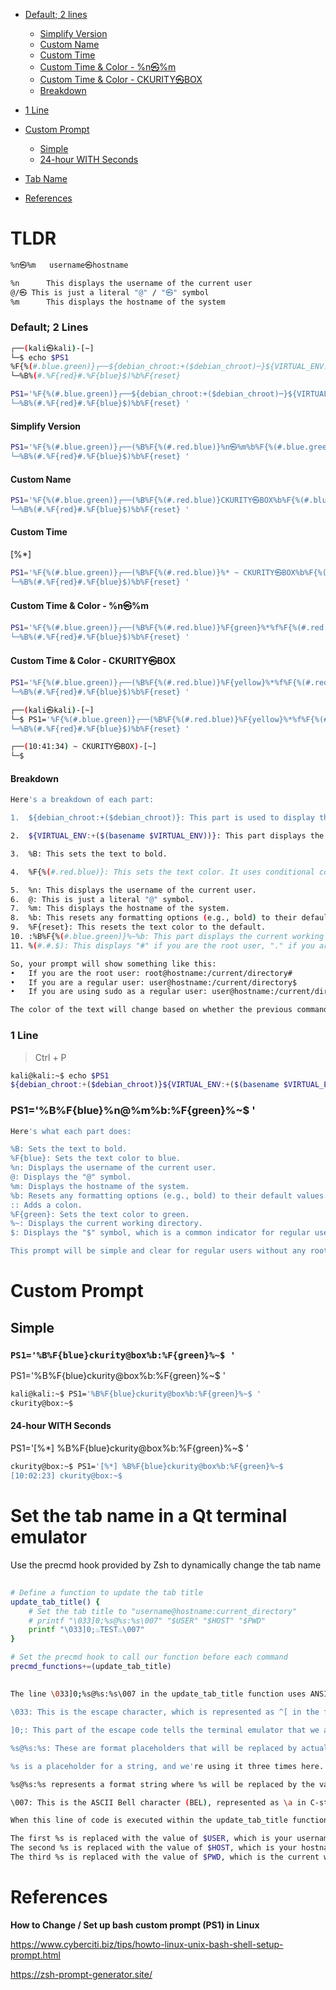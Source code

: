 - [Default; 2 lines](#default-2-lines)
    - [Simplify Version](#simplify-version)
    - [Custom Name](#custom-name)
    - [Custom Time](#custom-time)
    - [Custom Time & Color - %n㉿%m](#custom-time--color---n㉿m)
    - [Custom Time & Color - CKURITY㉿BOX](#custom-time--color---ckurity㉿box)
    - [Breakdown](#breakdown)
- [1 Line](#1-line)
    
- [Custom Prompt](#custom-prompt)
    - [Simple](#simple)
    - [24-hour WITH Seconds](#24-hour-with-seconds)
- [Tab Name](#set-the-tab-name-in-a-qt-terminal-emulator)
- [References](#references)



# TLDR
```sh
%n㉿%m	username㉿hostname

%n		This displays the username of the current user
@/㉿	This is just a literal "@" / "㉿" symbol
%m		This displays the hostname of the system
```

### Default; 2 Lines
```sh
┌──(kali㉿kali)-[~]
└─$ echo $PS1
%F{%(#.blue.green)}┌──${debian_chroot:+($debian_chroot)─}${VIRTUAL_ENV:+($(basename $VIRTUAL_ENV))─}(%B%F{%(#.red.blue)}%n㉿%m%b%F{%(#.blue.green)})-[%B%F{reset}%(6~.%-1~/…/%4~.%5~)%b%F{%(#.blue.green)}]
└─%B%(#.%F{red}#.%F{blue}$)%b%F{reset}

PS1='%F{%(#.blue.green)}┌──${debian_chroot:+($debian_chroot)─}${VIRTUAL_ENV:+($(basename $VIRTUAL_ENV))─}(%B%F{%(#.red.blue)}%n㉿%m%b%F{%(#.blue.green)})-[%B%F{reset}%(6~.%-1~/…/%4~.%5~)%b%F{%(#.blue.green)}]
└─%B%(#.%F{red}#.%F{blue}$)%b%F{reset} '
```

#### Simplify Version
```sh
PS1='%F{%(#.blue.green)}┌──(%B%F{%(#.red.blue)}%n㉿%m%b%F{%(#.blue.green)})-[%B%F{reset}%(6~.%-1~/…/%4~.%5~)%b%F{%(#.blue.green)}]
└─%B%(#.%F{red}#.%F{blue}$)%b%F{reset} '
```

#### Custom Name
```sh
PS1='%F{%(#.blue.green)}┌──(%B%F{%(#.red.blue)}CKURITY㉿BOX%b%F{%(#.blue.green)})-[%B%F{reset}%(6~.%-1~/…/%4~.%5~)%b%F{%(#.blue.green)}]
└─%B%(#.%F{red}#.%F{blue}$)%b%F{reset} '
```

#### Custom Time
[%*] 
```sh
PS1='%F{%(#.blue.green)}┌──(%B%F{%(#.red.blue)}%* ~ CKURITY㉿BOX%b%F{%(#.blue.green)})-[%B%F{reset}%(6~.%-1~/…/%4~.%5~)%b%F{%(#.blue.green)}]
└─%B%(#.%F{red}#.%F{blue}$)%b%F{reset} '
```

#### Custom Time & Color - %n㉿%m
```sh
PS1='%F{%(#.blue.green)}┌──(%B%F{%(#.red.blue)}%F{green}%*%f%F{%(#.red.blue)} ♨ %n㉿%m%b%F{%(#.blue.green)})-[%B%F{reset}%(6~.%-1~/…/%4~.%5~)%b%F{%(#.blue.green)}]
└─%B%(#.%F{red}#.%F{blue}$)%b%F{reset} '
```

#### Custom Time & Color - CKURITY㉿BOX
```sh
PS1='%F{%(#.blue.green)}┌──(%B%F{%(#.red.blue)}%F{yellow}%*%f%F{%(#.red.blue)}) ~ CKURITY㉿BOX%b%F{%(#.blue.green)})-[%B%F{reset}%(6~.%-1~/…/%4~.%5~)%b%F{%(#.blue.green)}]
└─%B%(#.%F{red}#.%F{blue}$)%b%F{reset} '

┌──(kali㉿kali)-[~]
└─$ PS1='%F{%(#.blue.green)}┌──(%B%F{%(#.red.blue)}%F{yellow}%*%f%F{%(#.red.blue)}) ~ CKURITY㉿BOX%b%F{%(#.blue.green)})-[%B%F{reset}%(6~.%-1~/…/%4~.%5~)%b%F{%(#.blue.green)}]
└─%B%(#.%F{red}#.%F{blue}$)%b%F{reset} '

┌──(10:41:34) ~ CKURITY㉿BOX)-[~]
└─$ 
```

#### Breakdown
```sh
Here's a breakdown of each part:

1.	${debian_chroot:+($debian_chroot)}: This part is used to display the Debian chroot environment if it's set.

2.	${VIRTUAL_ENV:+($(basename $VIRTUAL_ENV))}: This part displays the name of the active Python virtual environment (if one is activated).

3.	%B: This sets the text to bold.

4.	%F{%(#.red.blue)}: This sets the text color. It uses conditional coloring where the text is red if the previous command was unsuccessful (exit status not zero), and blue if it was successful (exit status zero).

5.	%n: This displays the username of the current user.
6.	@: This is just a literal "@" symbol.
7.	%m: This displays the hostname of the system.
8.	%b: This resets any formatting options (e.g., bold) to their default values.
9.	%F{reset}: This resets the text color to the default.
10.	:%B%F{%(#.blue.green)}%~%b: This part displays the current working directory in blue (if the previous command was successful) or green (if it was unsuccessful), with the text in bold.
11.	%(#.#.$): This displays "#" if you are the root user, "." if you are not the root user but are using the sudo command, and "$" if you are a regular user.

So, your prompt will show something like this:
•	If you are the root user: root@hostname:/current/directory#
•	If you are a regular user: user@hostname:/current/directory$
•	If you are using sudo as a regular user: user@hostname:/current/directory$

The color of the text will change based on whether the previous command was successful (red for failure, blue or green for success), and the text might be bold in some parts. The active Python virtual environment (if any) will also be displayed.
```

### 1 Line
> Ctrl + P
```sh
kali@kali:~$ echo $PS1
${debian_chroot:+($debian_chroot)}${VIRTUAL_ENV:+($(basename $VIRTUAL_ENV))}%B%F{%(#.red.blue)}%n@%m%b%F{reset}:%B%F{%(#.blue.green)}%~%b%F{reset}%(#.#.$)
```

### PS1='%B%F{blue}%n@%m%b:%F{green}%~$ '
```sh
Here's what each part does:

%B: Sets the text to bold.
%F{blue}: Sets the text color to blue.
%n: Displays the username of the current user.
@: Displays the "@" symbol.
%m: Displays the hostname of the system.
%b: Resets any formatting options (e.g., bold) to their default values.
:: Adds a colon.
%F{green}: Sets the text color to green.
%~: Displays the current working directory.
$: Displays the "$" symbol, which is a common indicator for regular users in the shell prompt.

This prompt will be simple and clear for regular users without any root or sudo indicators.
```

# Custom Prompt
## Simple
### `PS1='%B%F{blue}ckurity@box%b:%F{green}%~$ '`
PS1='%B%F{blue}ckurity@box%b:%F{green}%~$ '
```sh
kali@kali:~$ PS1='%B%F{blue}ckurity@box%b:%F{green}%~$ '
ckurity@box:~$
```

#### 24-hour WITH Seconds
PS1='[%*] %B%F{blue}ckurity@box%b:%F{green}%~$ '
```sh
ckurity@box:~$ PS1='[%*] %B%F{blue}ckurity@box%b:%F{green}%~$ 
[10:02:23] ckurity@box:~$
```

# Set the tab name in a Qt terminal emulator
Use the precmd hook provided by Zsh to dynamically change the tab name

## 
```zsh
# Define a function to update the tab title
update_tab_title() {
    # Set the tab title to "username@hostname:current_directory"
    # printf "\033]0;%s@%s:%s\007" "$USER" "$HOST" "$PWD"
	printf "\033]0;♨TEST♨\007"
}

# Set the precmd hook to call our function before each command
precmd_functions+=(update_tab_title)
```

## 
```sh
The line \033]0;%s@%s:%s\007 in the update_tab_title function uses ANSI escape codes to set the title of the terminal tab to a specific format. Let's break down this line:

\033: This is the escape character, which is represented as ^[ in the form of octal notation. In ASCII, it signals the beginning of an escape code.

]0;: This part of the escape code tells the terminal emulator that we are setting the window or tab title.

%s@%s:%s: These are format placeholders that will be replaced by actual values when the code is executed.

%s is a placeholder for a string, and we're using it three times here.

%s@%s:%s represents a format string where %s will be replaced by the values we provide in the printf function.

\007: This is the ASCII Bell character (BEL), represented as \a in C-style escape sequences. It signals the end of the escape code and notifies the terminal emulator to apply the title change.

When this line of code is executed within the update_tab_title function, the placeholders %s are replaced with the following values:

The first %s is replaced with the value of $USER, which is your username.
The second %s is replaced with the value of $HOST, which is your hostname.
The third %s is replaced with the value of $PWD, which is the current working directory.
```

# References

**How to Change / Set up bash custom prompt (PS1) in Linux**

https://www.cyberciti.biz/tips/howto-linux-unix-bash-shell-setup-prompt.html

https://zsh-prompt-generator.site/